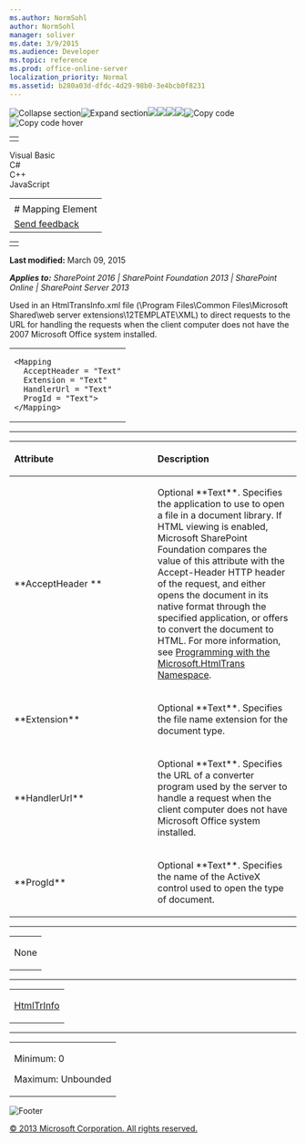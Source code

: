 ```yaml
---
ms.author: NormSohl
author: NormSohl
manager: soliver
ms.date: 3/9/2015
ms.audience: Developer
ms.topic: reference
ms.prod: office-online-server
localization_priority: Normal
ms.assetid: b280a03d-dfdc-4d29-98b0-3e4bcb0f8231
---
```


![Collapse
section](../icons/collapse_all.gif "Collapse section")![Expand
section](../icons/expand_all.gif "Expand section")![](../icons/collapse_all.gif)![](../icons/expand_all.gif)![](../icons/dropdown.gif)![](../icons/dropdownHover.gif)![Copy
code](../icons/copycode.gif "Copy code")![Copy code
hover](../icons/copycodeHighlight.gif "Copy code hover")
<table>
<tbody>
<tr class="odd">
<td align="left"></td>
</tr>
</tbody>
</table>

Visual Basic  
C\#  
C++  
JavaScript  

<table>
<tbody>
<tr class="odd">
<td align="left"><span id="runningHeaderText"></span></td>
</tr>
<tr class="even">
<td align="left"># Mapping Element</td>
</tr>
<tr class="odd">
<td align="left"><span id="headfeedbackarea" class="feedbackhead"><a href="javascript:SubmitFeedback(&#39;docthis@Microsoft.com&#39;,&#39;&#39;,&#39;&#39;,&#39;&#39;,&#39;1.0.18082.1225&#39;,&#39;%0\dThank%20you%20for%20your%20feedback.%20The%20developer%20writing%20teams%20use%20your%20feedback%20to%20improve%20documentation.%20While%20we%20are%20reviewing%20your%20feedback,%20we%20may%20send%20you%20e-mail%20to%20ask%20for%20clarification%20or%20feedback%20on%20a%20solution.%20We%20do%20not%20use%20your%20e-mail%20address%20for%20any%20other%20purpose%20and%20we%20delete%20it%20after%20we%20finish%20our%20review.%0\AFor%20further%20information%20about%20the%20privacy%20policies%20of%20Microsoft,%20please%20see%20http://privacy.microsoft.com/en-us/default.aspx.%0\A%0\d&#39;,&#39;Customer%20feedback&#39;);">Send feedback</a></span></td>
</tr>
</tbody>
</table>

<table>
<colgroup>
<col width="100%" />
</colgroup>
<tbody>
<tr class="odd">
<td align="left"></td>
</tr>
</tbody>
</table>

**Last modified:** March 09, 2015

***Applies to:** SharePoint 2016 | SharePoint Foundation 2013 |
SharePoint Online | SharePoint Server 2013*

Used in an HtmlTransInfo.xml file (<span class="code">\\Program
Files\\Common Files\\Microsoft Shared\\web server
extensions\\12TEMPLATE\\XML</span>) to direct requests to the URL for
handling the requests when the client computer does not have the 2007
Microsoft Office system installed.

<span codelanguage="other"></span>
<table>
<colgroup>
<col width="100%" />
</colgroup>
<tbody>
<tr class="odd">
<td align="left"><pre><code>&lt;Mapping
  AcceptHeader = &quot;Text&quot;
  Extension = &quot;Text&quot;
  HandlerUrl = &quot;Text&quot;
  ProgId = &quot;Text&quot;&gt;
&lt;/Mapping&gt;</code></pre></td>
</tr>
</tbody>
</table>


-----------------------------------------------------------------------------------------------------------------------------------------------------------------------------------------------

<table>
<colgroup>
<col width="50%" />
<col width="50%" />
</colgroup>
<thead>
<tr class="header">
<th align="left"><p>Attribute</p></th>
<th align="left"><p>Description</p></th>
</tr>
</thead>
<tbody>
<tr class="odd">
<td align="left"><p>**AcceptHeader **</p></td>
<td align="left"><p>Optional **Text**. Specifies the application to use to open a file in a document library. If HTML viewing is enabled, Microsoft SharePoint Foundation compares the value of this attribute with the Accept-Header HTTP header of the request, and either opens the document in its native format through the specified application, or offers to convert the document to HTML. For more information, see <a href="http://msdn.microsoft.com/library/ed3b5457-0dbd-49f7-b60e-545b44d4a2b2(Office.15).aspx">Programming with the Microsoft.HtmlTrans Namespace</a>.</p></td>
</tr>
<tr class="even">
<td align="left"><p>**Extension**</p></td>
<td align="left"><p>Optional **Text**. Specifies the file name extension for the document type.</p></td>
</tr>
<tr class="odd">
<td align="left"><p>**HandlerUrl**</p></td>
<td align="left"><p>Optional **Text**. Specifies the URL of a converter program used by the server to handle a request when the client computer does not have Microsoft Office system installed.</p></td>
</tr>
<tr class="even">
<td align="left"><p>**ProgId**</p></td>
<td align="left"><p>Optional **Text**. Specifies the name of the ActiveX control used to open the type of document.</p></td>
</tr>
</tbody>
</table>


---------------------------------------------------------------------------------------------------------------------------------------------------------------------------------------------------

<table>
<colgroup>
<col width="100%" />
</colgroup>
<tbody>
<tr class="odd">
<td align="left"><p>None</p></td>
</tr>
</tbody>
</table>


----------------------------------------------------------------------------------------------------------------------------------------------------------------------------------------------------

<table>
<colgroup>
<col width="100%" />
</colgroup>
<tbody>
<tr class="odd">
<td align="left"><p><a href="htmltrinfo-element.htm">HtmlTrInfo</a></p></td>
</tr>
</tbody>
</table>


------------------------------------------------------------------------------------------------------------------------------------------------------------------------------------------------

<table>
<colgroup>
<col width="100%" />
</colgroup>
<tbody>
<tr class="odd">
<td align="left"><p>Minimum: 0</p>
<p>Maximum: Unbounded</p></td>
</tr>
</tbody>
</table>

![Footer](../icons/footer.gif "Footer")

[© 2013 Microsoft Corporation. All rights
reserved.](office-2013-documentation-copyright-notice.htm)



